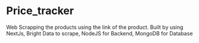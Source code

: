 # Price_tracker
Web Scrapping the products using the link of the product. Built by using NextJs, Bright Data to scrape, NodeJS for Backend, MongoDB for Database
